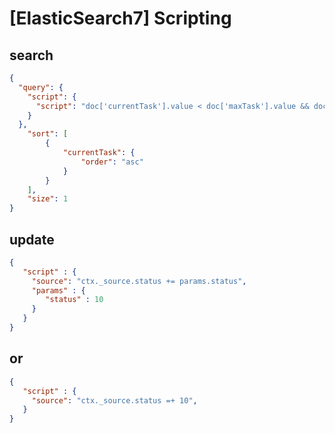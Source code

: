 # [ElasticSearch7] Scripting

## search

```json
{
  "query": {
    "script": {
      "script": "doc['currentTask'].value < doc['maxTask'].value && doc['status'].value ==1 && doc['online'].value ==1"
    }
  },
    "sort": [
        {
            "currentTask": {
                "order": "asc"
            }
        }
    ],
    "size": 1
}
```

## update

```json
{
   "script" : {
     "source": "ctx._source.status += params.status",
     "params" : {
        "status" : 10
     }
   }
}
```

## or

```json
{
   "script" : {
     "source": "ctx._source.status =+ 10",
   }
}
```
